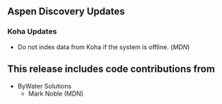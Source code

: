 ## Aspen Discovery Updates

### Koha Updates
- Do not index data from Koha if the system is offline. (*MDN*)

## This release includes code contributions from
- ByWater Solutions
    - Mark Noble (MDN)

